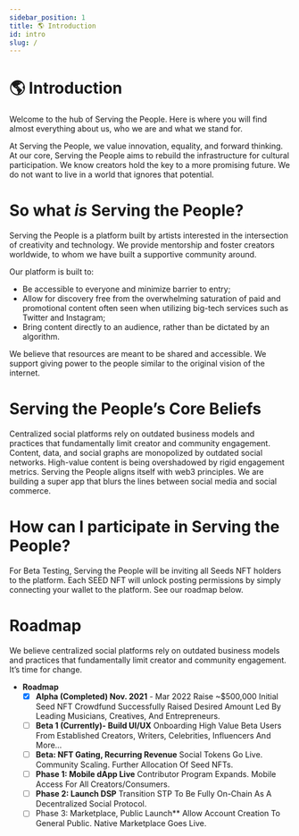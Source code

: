```yaml
---
sidebar_position: 1
title: 🌎 Introduction
id: intro
slug: /
---
```

# 🌎 Introduction
Welcome to the hub of Serving the People. Here is where you will find almost everything about us, who we are and what we stand for. 

At Serving the People, we value innovation, equality, and forward thinking. At our core, Serving the People aims to rebuild the infrastructure for cultural participation. We know creators hold the key to a more promising future. We do not want to live in a world that ignores that potential.

# So what _is_ Serving the People? 
Serving the People is a platform built by artists interested in the intersection of creativity and technology. We provide mentorship and foster creators worldwide, to whom we have built a supportive community around. 

Our platform is built to:

- Be accessible to everyone and minimize barrier to entry;
- Allow for discovery free from the overwhelming saturation of paid and promotional content often seen when utilizing big-tech services such as Twitter and Instagram;
- Bring content directly to an audience, rather than be dictated by an algorithm.

We believe that resources are meant to be shared and accessible. We support giving power to the people similar to the original vision of the internet.

# Serving the People’s Core Beliefs

Centralized social platforms rely on outdated business models and practices that fundamentally limit creator and community engagement. Content, data, and social graphs are monopolized by outdated social networks. High-value content is being overshadowed by rigid engagement metrics. Serving the People aligns itself with web3 principles. We are building a super app that blurs the lines between social media and social commerce.

# How can I participate in Serving the People?

For Beta Testing, Serving the People will be inviting all Seeds NFT holders to the platform. Each SEED NFT will unlock posting permissions by simply connecting your wallet to the platform. See our roadmap below.

# Roadmap

We believe centralized social platforms rely on outdated business models and practices that fundamentally limit creator and community engagement. It’s time for change. 

- **Roadmap**
    - [x] **Alpha (Completed) Nov. 2021** - Mar 2022 Raise ~$500,000
    Initial Seed NFT Crowdfund Successfully Raised Desired Amount Led By Leading Musicians, Creatives, And Entrepreneurs.
    - [ ] **Beta 1 (Currently)- Build UI/UX**
    Onboarding High Value Beta Users From Established Creators, Writers, Celebrities, Influencers And More…
    - [ ] **Beta: NFT Gating, Recurring Revenue**
    Social Tokens Go Live. Community Scaling. Further Allocation Of Seed NFTs.
    - [ ] **Phase 1: Mobile dApp Live**
    Contributor Program Expands. Mobile Access For All Creators/Consumers.
    - [ ] **Phase 2: Launch DSP**
    Transition STP To Be Fully On-Chain As A Decentralized Social Protocol.
    - [ ] Phase 3: Marketplace, Public Launch**
    Allow Account Creation To General Public. Native Marketplace Goes Live.

